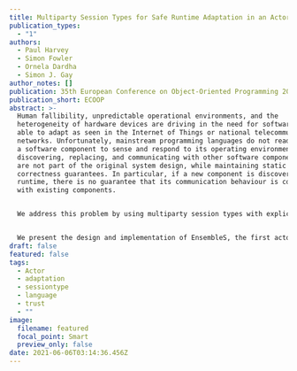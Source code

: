 ```yaml
---
title: Multiparty Session Types for Safe Runtime Adaptation in an Actor Language
publication_types:
  - "1"
authors:
  - Paul Harvey
  - Simon Fowler
  - Ornela Dardha
  - Simon J. Gay
author_notes: []
publication: 35th European Conference on Object-Oriented Programming 2021
publication_short: ECOOP
abstract: >-
  Human fallibility, unpredictable operational environments, and the
  heterogeneity of hardware devices are driving in the need for software to be
  able to adapt as seen in the Internet of Things or national telecommunication
  networks. Unfortunately, mainstream programming languages do not readily allow
  a software component to sense and respond to its operating environment, by
  discovering, replacing, and communicating with other software components that
  are not part of the original system design, while maintaining static
  correctness guarantees. In particular, if a new component is discovered at
  runtime, there is no guarantee that its communication behaviour is compatible
  with existing components.


  We address this problem by using multiparty session types with explicit connection actions, a type formalism used to model distributed communication protocols. By associating session types with software components, the discovery process can check protocol compatibility and, when required, correctly replace components.


  We present the design and implementation of EnsembleS, the first actor-based language with adaptive features and a static session type system. We apply it to a case study based on an adaptive DNS server. Finally, we formalise the type system of EnsembleS and prove the safety of well-typed programs, making essential use of recent advances in non-classical multiparty session types.
draft: false
featured: false
tags:
  - Actor
  - adaptation
  - sessiontype
  - language
  - trust
  - ""
image:
  filename: featured
  focal_point: Smart
  preview_only: false
date: 2021-06-06T03:14:36.456Z
---
```

